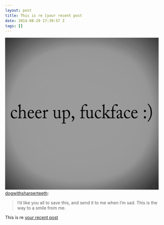 ```yaml
---
layout: post
title: This is re [your recent post
date: 2014-08-29 17:39:57 Z
tags: []
---
```

![](/media/2014/08/96099007234.jpg)
[dogwithsharperteeth](http://dogwithsharperteeth.tumblr.com/post/72475689736/id-like-you-all-to-save-this-and-send-it-to-me):

> I’d like you all to save this, and send it to me when I’m sad. This is the way to a smile from me.

This is re [your recent post](http://dogwithsharperteeth.tumblr.com/post/96096406706/v)
